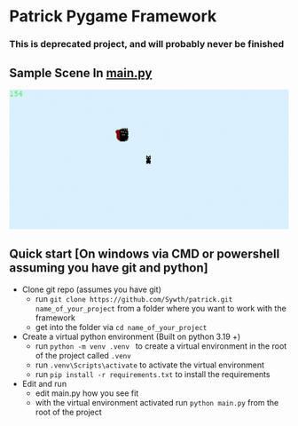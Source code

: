 # Patrick Pygame Framework
### This is deprecated project, and will probably never be finished

## Sample Scene In [main.py](main.py)
![Image of the website](recordings/sample_scene.gif)

## Quick start [On windows via CMD or powershell assuming you have git and python]

- Clone git repo (assumes you have git)
  - run ```git clone https://github.com/Sywth/patrick.git name_of_your_project``` from a folder where you want to work with the framework 
  - get into the folder via ```cd name_of_your_project```
- Create a virtual python environment (Built on python 3.19 +) 
  - run ```python -m venv .venv ``` to create a virtual environment in the root of the project called ```.venv```
  - run ```.venv\Scripts\activate``` to activate the virtual environment
  - run ```pip install -r requirements.txt``` to install the requirements
- Edit and run
  - edit main.py how you see fit 
  - with the virtual environment activated run ```python main.py``` from the root of the project
